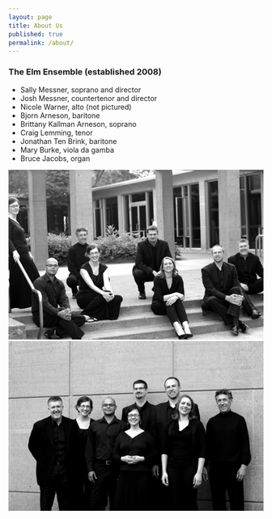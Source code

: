 ```yaml
---
layout: page
title: About Us
published: true
permalink: /about/
---
```


### The Elm Ensemble (established 2008)

- Sally Messner, soprano and director
- Josh Messner, countertenor and director
- Nicole Warner, alto (not pictured)
- Bjorn Arneson, baritone
- Brittany Kallman Arneson, soprano
- Craig Lemming, tenor
- Jonathan Ten Brink, baritone
- Mary Burke, viola da gamba
- Bruce Jacobs, organ

![ELM Ensemble](/images/Elm08.jpg)
![ELM Ensemble](/images/Elm15.jpg)